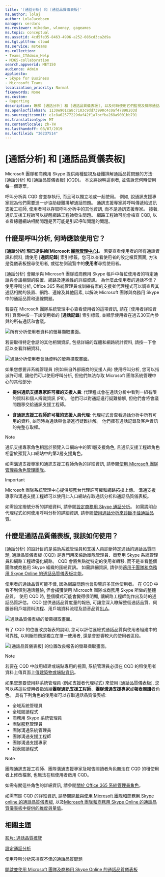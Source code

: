 ```yaml
---
title: '[通話分析] 和 [通話品質儀表板]'
ms.author: lolaj
author: LolaJacobsen
manager: serdars
ms.reviewer: mikedav, wlooney, gageames
ms.topic: conceptual
ms.assetid: 4cd5fe35-8463-4996-a252-086cd3ca2d9a
ms.tgt.pltfrm: cloud
ms.service: msteams
ms.collection:
- Teams_ITAdmin_Help
- M365-collaboration
search.appverid: MET150
audience: Admin
appliesto:
- Skype for Business
- Microsoft Teams
localization_priority: Normal
f1keywords: None
ms.custom:
- Reporting
description: 瞭解 [通話分析] 和 [通話品質儀表板], 以及何時使用它們監視及排除通話品質問題。
ms.openlocfilehash: 1130e901ca8c7103c9dd73990c4c0af47898203d
ms.sourcegitcommit: e1c8a62577229daf42f1a7bcfba268a9001bb791
ms.translationtype: MT
ms.contentlocale: zh-TW
ms.lasthandoff: 08/07/2019
ms.locfileid: "36237514"
---
```

# <a name="call-analytics-and-call-quality-dashboard"></a>[通話分析] 和 [通話品質儀表板]

Microsoft 團隊和商務用 Skype 提供兩種監視及疑難排解通話品質問題的方法: [通話分析] 和 [通話品質儀表板] (CQD)。 本文將說明這兩者, 並告訴您何時使用每一個專案。

呼叫分析與 CQD 會並存執行, 而且可以獨立地或一起使用。 例如, 說通訊支援專家認為他們需要進一步協助疑難排解通話問題。 通訊支援專家將呼叫傳遞給通訊支援工程師, 使用者可以存取呼叫分析中的其他資訊, 而不是通訊支援專家。 接著, 通訊支援工程師可以提醒網路工程師發生問題。 網路工程師可能會檢查 CQD, 以查看總體網站相關問題是否可能是引起呼叫問題的問題。

## <a name="whats-call-analytics-and-when-should-i-use-it"></a>什麼是呼叫分析, 何時應該使用它？

**[通話分析] 現已提供給[Microsoft [團隊管理中心](https://admin.teams.microsoft.com)]。** 若要查看使用者的所有通話資訊和資料, 請使用 [**通話記錄**] 索引標籤。您可以查看使用者的設定檔頁面面, 方法是從儀表板搜尋使用者, 或從左側流覽中的**使用者**尋找使用者。

[通話分析] 會顯示與 Microsoft 團隊或商務用 Skype 帳戶中每位使用者的特定通話與會議相關的裝置、網路及連線性的詳細資訊。 為什麼此使用者的通話不佳？ 使用呼叫分析, Office 365 系統管理員或訓練有素的支援者代理程式可以調查與其通話相關的裝置、網路、連線及其他因素, 以解決 Microsoft 團隊與商務用 Skype 中的通話品質和連線問題。

若要在 Microsoft 團隊系統管理中心查看使用者的這項資訊, 請在 [使用者詳細資料] 頁面中按一下該使用者的 [**通話記錄**] 索引標籤, 並顯示使用者在過去30天內參與的所有通話和會議。

![所有分析使用者資料的螢幕擷取畫面。](media/teams-difference-between-call-analytics-and-call-quality-dashboard-image1.png)

若要取得特定會話的其他相關資訊, 包括詳細的媒體和網路統計資料, 請按一下會話以查看詳細資料。

![通話分析使用者會話資料的螢幕擷取畫面。](media/teams-difference-between-call-analytics-and-call-quality-dashboard-image2.png)

如果您想要非系統管理員 (例如來自外部廠商的支援人員) 使用呼叫分析, 您可以指派許可權, 讓他們可以使用呼叫分析, 但他們無法存取 Microsoft 團隊系統管理中心的其他部分: 
  
- **提供通訊支援專家許可權的支援人員**: 代理程式會在通話分析中看到一組有限的資料和個人辨識資訊 (PII)。 他們可以對通話進行疑難排解, 但他們會將會議問題移交給通訊支援工程師。
    
- **含通訊支援工程師許可權的支援人員代理**: 代理程式會查看通話分析中所有可用的資料, 並同時為通話與會議進行疑難排解。 他們擁有通話記錄及客戶資訊的完整存取權。

> [!NOTE]
> 通訊支援專家角色相當於預覽入口網站中的第1層支援角色, 且通訊支援工程師角色相當於預覽入口網站中的第2層支援角色。

如需溝通支援專家和通訊支援工程師角色的詳細資訊, 請參閱[使用 Microsoft 團隊管理員角色管理團隊](using-admin-roles.md)。

> [!IMPORTANT]
> Microsoft 團隊系統管理中心提供服務台代理許可權和網路拓撲上傳。 溝通支援專家和溝通支援工程師可以使用此入口網站存取通話分析和通話品質儀表板。
    
如需設定撥號分析的詳細資料, 請參閱[設定商務用 Skype 通話分析](set-up-call-analytics.md)。 如需説明台代理程式如何使用呼叫分析的詳細資訊, 請參閱[使用通話分析來診斷不佳通話品質](use-call-analytics-to-troubleshoot-poor-call-quality.md)。
  
## <a name="whats-the-call-quality-dashboard-and-when-should-i-use-it"></a>什麼是通話品質儀表板, 我該如何使用？
  
[通話分析] 的設計目的是協助系統管理員和支援人員診斷特定通話的通話品質問題, 通話品質儀表板 (CQD) 是專門用來協助團隊管理員、商務用 Skype 系統管理員和網路工程師優化網路。 CQD 會將焦點從特定的使用者轉移, 而不是查看整個團隊或商務用 Skype 組織的匯總資訊。 如需詳細資訊, 請參閱[適用于團隊和商務用 Skype Online 的通話品質儀表板功能](turning-on-and-using-call-quality-dashboard.md#BKMKFeaturesOfTheCQD)。
  
使用者的通話品質可能不佳, 因為網路問題也會影響許多其他使用者。 在 CQD 中看不到個別通話體驗, 但會捕獲使用 Microsoft 團隊或商務用 Skype 所做的整體品質。 使用 CQD 時, 整個模式可能會變得很明顯, 讓網路工程師能作出及時的通話品質評估。 CQD 提供通話品質度量的報告, 可讓您深入瞭解整個通話品質、伺服器用戶端資料流程、用戶端資料流程及語音品質[SLA](https://go.microsoft.com/fwlink/p/?linkid=846252)。
  
![通話品質儀表板的螢幕擷取畫面。](media/teams-difference-between-call-analytics-and-call-quality-dashboard-image3.png)

有了 CQD 的位置改良報表的說明, 您可以評估匯總式通話品質與使用者組建中的可靠性, 以判斷問題是獨立在單一使用者, 還是會影響較大的使用者區段。

![[通話品質儀表板] 的位置改良報告的螢幕擷取畫面。](media/teams-difference-between-call-analytics-and-call-quality-dashboard-image4.png)

> [!NOTE]
> 若要在 CQD 中啟用組建或端點專用的視圖, 系統管理員必須在 CQD 的租使用者資料上傳頁面上[傳建築物或端點資訊](turning-on-and-using-call-quality-dashboard.md#upload-tenant-data-information)。 

如果您想要使用非系統管理員 (例如支援者代理程式) 來使用 [通話品質儀表板], 您可以將這些使用者指派給**團隊通訊支援工程師**、**團隊溝通支援專家**或**報表閱讀**者角色。 具有下列角色的使用者可以存取通話品質儀表板:

- 全域系統管理員
- 全域閱讀程式
- 商務用 Skype 系統管理員
- 團隊服務管理員
- 團隊溝通系統管理員
- 團隊溝通支援工程師
- 團隊溝通支援專家
- 報表閱讀程式

> [!NOTE]
> 團隊通訊支援工程師、團隊溝通支援專家及報告閱讀者角色無法在 CQD 的租使用者上修改檔案, 也無法在租使用者啟用 CQD。

如需有關這些角色的詳細資訊, 請參閱[關於 Office 365 系統管理員角色](/office365/admin/add-users/about-admin-roles)。

如需有關 CQD 的詳細資訊, 請參閱[開啟與使用 Microsoft 團隊和商務用 Skype online 的通話品質儀表板](turning-on-and-using-call-quality-dashboard.md), 以及[Microsoft 團隊和商務用 Skype Online 的通話品質儀表板中提供的維度與量值](dimensions-and-measures-available-in-call-quality-dashboard.md)。
  
## <a name="related-topics"></a>相關主題

[影片: 通話品質概覽](https://aka.ms/teams-quality)

[設定通話分析](set-up-call-analytics.md)

[使用呼叫分析來排查不佳的通話品質問題](use-call-analytics-to-troubleshoot-poor-call-quality.md)

[開啟並使用 Microsoft 團隊及商務用 Skype Online 的通話品質儀表板](turning-on-and-using-call-quality-dashboard.md)

